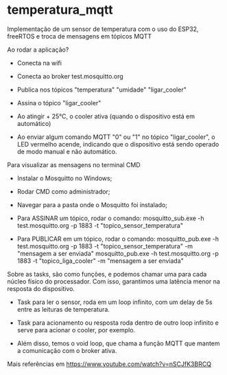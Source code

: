 # temperatura_mqtt
Implementação de um sensor de temperatura com o uso do ESP32, freeRTOS e troca de mensagens em tópicos MQTT

Ao rodar a aplicação?
- Conecta na wifi
- Conecta ao broker test.mosquitto.org
- Publica nos tópicos "temperatura" "umidade" "ligar_cooler"
- Assina o tópico "ligar_cooler"

- Ao atingir + 25°C, o cooler ativa (quando o dispositivo está em automático)
- Ao enviar algum comando MQTT "0" ou "1" no tópico "ligar_cooler", o LED vermelho acende, indicando que o dispositivo está sendo operado de modo manual e não automático.

Para visualizar as mensagens no terminal CMD
- Instalar o Mosquitto no Windows;
- Rodar CMD como administrador;
- Navegar para a pasta onde o Mosquitto foi instalado;

- Para ASSINAR um tópico, rodar o comando:
	mosquitto_sub.exe -h test.mosquitto.org -p 1883 -t "topico_sensor_temperatura"

- Para PUBLICAR em um tópico, rodar o comando:
	mosquitto_pub.exe -h test.mosquitto.org -p 1883 -t "topico_sensor_temperatura" -m "mensagem a ser enviada"
	mosquitto_pub.exe -h test.mosquitto.org -p 1883 -t "topico_liga_cooler" -m "mensagem a ser enviada"

Sobre as tasks, são como funções, e podemos chamar uma para cada núcleo físico do processador. Com isso, garantimos uma latência menor na resposta do dispositivo.
- Task para ler o sensor, roda em um loop infinito, com um delay de 5s entre as leituras de temperatura.
- Task para acionamento ou resposta roda dentro de outro loop infinito e serve para acionar o cooler, por exemplo.

- Além disso, temos o void loop, que chama a função MQTT que mantem a comunicação com o broker ativa.

Mais referências em https://www.youtube.com/watch?v=nSCJfK3BRCQ
